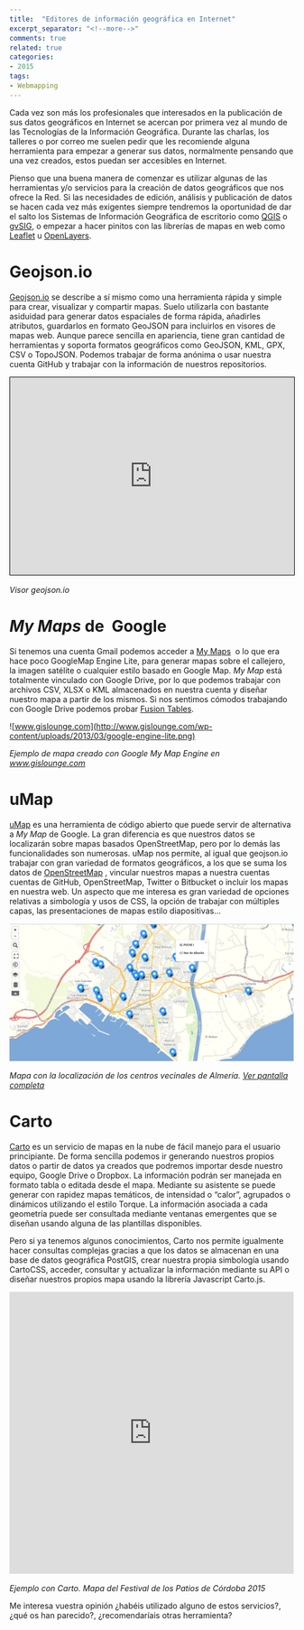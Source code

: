 ```yaml
---
title:  "Editores de información geográfica en Internet"
excerpt_separator: "<!--more-->"
comments: true
related: true
categories:
- 2015
tags:
- Webmapping
---
```

     
Cada vez son más los profesionales que interesados en la publicación de sus datos geográficos en Internet se acercan por primera vez al mundo de las Tecnologías de la Información Geográfica. Durante las charlas, los talleres o por correo me suelen pedir que les recomiende alguna herramienta para empezar a generar sus datos, normalmente pensando que una vez creados, estos puedan ser accesibles en Internet.
<!--more-->
Pienso que una buena manera de comenzar es utilizar algunas de las herramientas y/o servicios para la creación de datos geográficos que nos ofrece la Red. Si las necesidades de edición, análisis y publicación de datos se hacen cada vez más exigentes siempre tendremos la oportunidad de dar el salto los Sistemas de Información Geográfica de escritorio como [QGIS](http://www.qgis.org/es/site/ "QGIS") o [gvSIG](http://www.gvsig.com/es/productos/gvsig-desktop/descargas "gvSIG"), o empezar a hacer pinitos con las librerías de mapas en web como [Leaflet](http://leafletjs.com/ "http://leafletjs.com/") u [OpenLayers](http://openlayers.org/ "http://openlayers.org/").

# Geojson.io

[Geojson.io](http://geojson.io/#map=2/20.0/0.0) se describe a sí mismo como una herramienta rápida y simple para crear, visualizar y compartir mapas. Suelo utilizarla con bastante asiduidad para generar datos espaciales de forma rápida, añadirles atributos, guardarlos en formato GeoJSON para incluirlos en visores de mapas web. Aunque parece sencilla en apariencia, tiene gran cantidad de herramientas y soporta formatos geográficos como GeoJSON, KML, GPX, CSV o TopoJSON. Podemos trabajar de forma anónima o usar nuestra cuenta GitHub y trabajar con la información de nuestros repositorios.

<iframe style="border: 1px solid black;" src="http://bl.ocks.org/d/269a7dd4cf989631ffd9" frameborder="0" marginwidth="0" marginheight="0" scrolling="no" width="100%" height="350"></iframe>

*Visor geojson.io*

# *My Maps* de  Google

Si tenemos una cuenta Gmail podemos acceder a [My Maps](https://www.google.com/maps/d/?hl=es "My Map Google")  o lo que era hace poco GoogleMap Engine Lite, para generar mapas sobre el callejero, la imagen satélite o cualquier estilo basado en Google Map. _My Map_ está totalmente vinculado con Google Drive, por lo que podemos trabajar con archivos CSV, XLSX o KML almacenados en nuestra cuenta y diseñar nuestro mapa a partir de los mismos. Si nos sentimos cómodos trabajando con Google Drive podemos probar [Fusion Tables](https://support.google.com/fusiontables/answer/2571232).

![www.gislounge.com](http://www.gislounge.com/wp-content/uploads/2013/03/google-engine-lite.png)

*Ejemplo de mapa creado con Google My Map Engine en www.gislounge.com*

# uMap

[uMap](http://umap.openstreetmap.fr/es/) es una herramienta de código abierto que puede servir de alternativa a _My Map_ de Google. La gran diferencia es que nuestros datos se localizarán sobre mapas basados OpenStreetMap, pero por lo demás las funcionalidades son numerosas. uMap nos permite, al igual que geojson.io trabajar con gran variedad de formatos geográficos, a los que se suma los datos de [OpenStreetMap](http://www.openstreetmap.org/ "OpenStreetMap") , vincular nuestros mapas a nuestra cuentas cuentas de GitHub, OpenStreetMap, Twitter o Bitbucket o incluir los mapas en nuestra web. Un aspecto que me interesa es gran variedad de opciones relativas a simbología y usos de CSS, la opción de trabajar con múltiples capas, las presentaciones de mapas estilo diapositivas...

![Mapa con la localización de los centros vecinales de Almería con Umap](/images/blog/201507_editores/umap.PNG)

*Mapa con la localización de los centros vecinales de Almería. [Ver pantalla completa](http://umap.openstreetmap.fr/es/map/centros-vecinales-almeria_39435)*

# Carto

[Carto](https://carto.com/ "Carto") es un servicio de mapas en la nube de fácil manejo para el usuario principiante. De forma sencilla podemos ir generando nuestros propios datos o partir de datos ya creados que podremos importar desde nuestro equipo, Google Drive o Dropbox. La información podrán ser manejada en formato tabla o editada desde el mapa. Mediante su asistente se puede generar con rapidez mapas temáticos, de intensidad o “calor”, agrupados o dinámicos utilizando el estilo Torque. La información asociada a cada geometría puede ser consultada mediante ventanas emergentes que se diseñan usando alguna de las plantillas disponibles.

Pero si ya tenemos algunos conocimientos, Carto nos permite igualmente hacer consultas complejas gracias a que los datos se almacenan en una base de datos geográfica PostGIS, crear nuestra propia simbología usando CartoCSS, acceder, consultar y actualizar la información mediante su API o diseñar nuestros propios mapa usando la librería Javascript Carto.js.

<div style="text-align: center;"><iframe src="https://sigdeletras.carto.com/viz/336c862e-f309-11e4-a1c8-0e8dde98a187/embed_map" frameborder="0" width="100%" height="500"></iframe>
</div>

*Ejemplo con Carto. Mapa del Festival de los Patios de Córdoba 2015*

Me interesa vuestra opinión ¿habéis utilizado alguno de estos servicios?, ¿qué os han parecido?, ¿recomendaríais otras herramienta?        

